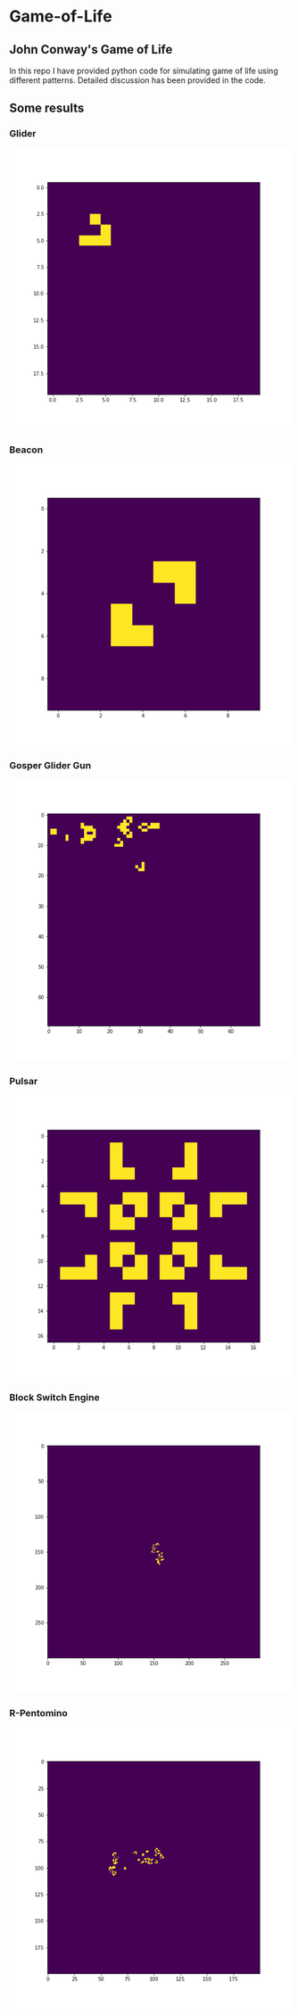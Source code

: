 # Game-of-Life
## John Conway's Game of Life
In this repo I have provided python code for simulating game of life using different patterns. Detailed discussion has been provided in the code. 
## Some results
### Glider
![](Glider.gif)

### Beacon
![](Beacon.gif)

### Gosper Glider Gun
![](Gun.gif)

### Pulsar
![](Pulsar.gif)

### Block Switch Engine
![](Bse.gif)

### R-Pentomino
![](R.gif)
